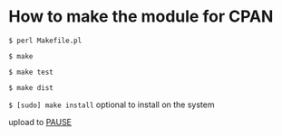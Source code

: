 # How to make the module for CPAN #

`$ perl Makefile.pl`

`$ make`

`$ make test`

`$ make dist`

`$ [sudo] make install` optional to install on the system

upload to [PAUSE](https://pause.perl.org)

